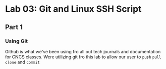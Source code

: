 # Lab 03: Git and Linux SSH Script


## Part 1

### Using Git


Github is what we've been using fro all out tech journals and documentation for CNCS classes. Were utilizing git fro this lab to allow our user to `push` `pull` `clone` and `commit`
